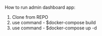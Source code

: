 How to run admin dashboard app: 
1. Clone from REPO
2. use command - $docker-compose build
3. use command - $docker-compose up -d